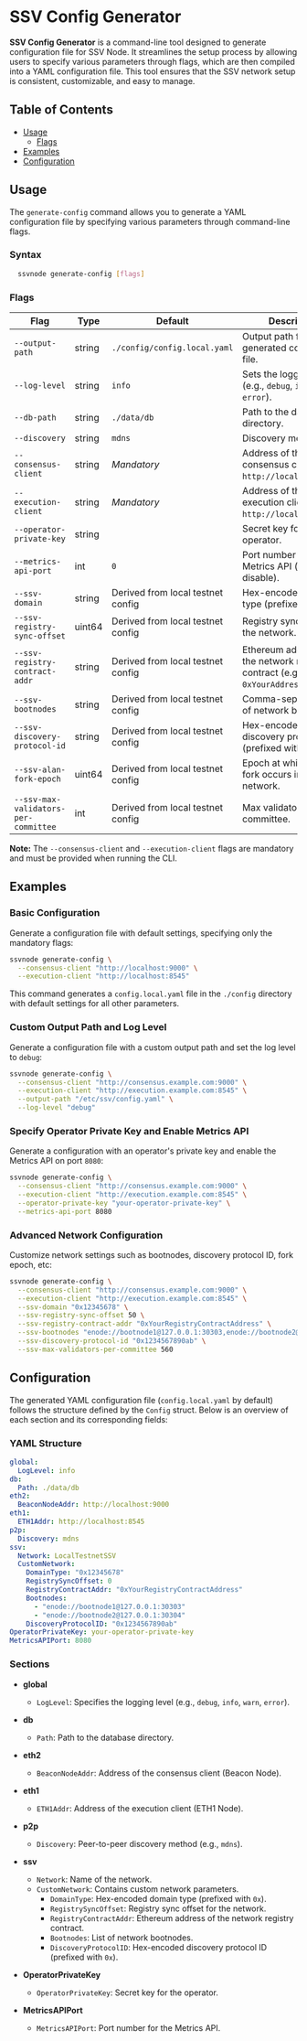 # SSV Config Generator

**SSV Config Generator** is a command-line tool designed to generate configuration file for SSV Node. It streamlines the setup process by allowing users to specify various parameters through flags, which are then compiled into a YAML configuration file. This tool ensures that the SSV network setup is consistent, customizable, and easy to manage.

## Table of Contents

- [Usage](#usage)
  - [Flags](#flags)
- [Examples](#examples)
- [Configuration](#configuration)

## Usage

The `generate-config` command allows you to generate a YAML configuration file by specifying various parameters through command-line flags.

### Syntax

```bash
  ssvnode generate-config [flags]
```

### Flags

| Flag                                 | Type   | Default                           | Description                                                                |
|--------------------------------------|--------|-----------------------------------|----------------------------------------------------------------------------|
| `--output-path`                      | string | `./config/config.local.yaml`      | Output path for the generated configuration file.                          |
| `--log-level`                        | string | `info`                            | Sets the logging level (e.g., `debug`, `info`, `warn`, `error`).           |
| `--db-path`                          | string | `./data/db`                       | Path to the database directory.                                            |
| `--discovery`                        | string | `mdns`                            | Discovery method.                                                          |
| `--consensus-client`                 | string | _Mandatory_                       | Address of the consensus client (e.g., `http://localhost:9000`).           |
| `--execution-client`                 | string | _Mandatory_                       | Address of the execution client (e.g., `http://localhost:8545`).           |
| `--operator-private-key`             | string |                                   | Secret key for the operator.                                               |
| `--metrics-api-port`                 | int    | `0`                               | Port number for the Metrics API (set to `0` to disable).                   |
| `--ssv-domain`                       | string | Derived from local testnet config | Hex-encoded domain type (prefixed with `0x`).                              |
| `--ssv-registry-sync-offset`         | uint64 | Derived from local testnet config | Registry sync offset for the network.                                      |
| `--ssv-registry-contract-addr`       | string | Derived from local testnet config | Ethereum address of the network registry contract (e.g., `0xYourAddress`). |
| `--ssv-bootnodes`                    | string | Derived from local testnet config | Comma-separated list of network bootnodes.                                 |
| `--ssv-discovery-protocol-id`        | string | Derived from local testnet config | Hex-encoded discovery protocol ID (prefixed with `0x`).                    |
| `--ssv-alan-fork-epoch`              | uint64 | Derived from local testnet config | Epoch at which the Alan fork occurs in the network.                        |
| `--ssv-max-validators-per-committee` | int    | Derived from local testnet config | Max validators per committee.                                              |


**Note:** The `--consensus-client` and `--execution-client` flags are mandatory and must be provided when running the CLI.

## Examples

### Basic Configuration

Generate a configuration file with default settings, specifying only the mandatory flags:

```bash
ssvnode generate-config \
  --consensus-client "http://localhost:9000" \
  --execution-client "http://localhost:8545"
```

This command generates a `config.local.yaml` file in the `./config` directory with default settings for all other parameters.

### Custom Output Path and Log Level

Generate a configuration file with a custom output path and set the log level to `debug`:

```bash
ssvnode generate-config \
  --consensus-client "http://consensus.example.com:9000" \
  --execution-client "http://execution.example.com:8545" \
  --output-path "/etc/ssv/config.yaml" \
  --log-level "debug"
```

### Specify Operator Private Key and Enable Metrics API

Generate a configuration with an operator's private key and enable the Metrics API on port `8080`:

```bash
ssvnode generate-config \
  --consensus-client "http://consensus.example.com:9000" \
  --execution-client "http://execution.example.com:8545" \
  --operator-private-key "your-operator-private-key" \
  --metrics-api-port 8080
```

### Advanced Network Configuration

Customize network settings such as bootnodes, discovery protocol ID, fork epoch, etc:

```bash
ssvnode generate-config \
  --consensus-client "http://consensus.example.com:9000" \
  --execution-client "http://execution.example.com:8545" \
  --ssv-domain "0x12345678" \
  --ssv-registry-sync-offset 50 \
  --ssv-registry-contract-addr "0xYourRegistryContractAddress" \
  --ssv-bootnodes "enode://bootnode1@127.0.0.1:30303,enode://bootnode2@127.0.0.1:30304" \
  --ssv-discovery-protocol-id "0x1234567890ab" \
  --ssv-max-validators-per-committee 560
```

## Configuration

The generated YAML configuration file (`config.local.yaml` by default) follows the structure defined by the `Config` struct. Below is an overview of each section and its corresponding fields:

### YAML Structure

```yaml
global:
  LogLevel: info
db:
  Path: ./data/db
eth2:
  BeaconNodeAddr: http://localhost:9000
eth1:
  ETH1Addr: http://localhost:8545
p2p:
  Discovery: mdns
ssv:
  Network: LocalTestnetSSV
  CustomNetwork:
    DomainType: "0x12345678"
    RegistrySyncOffset: 0
    RegistryContractAddr: "0xYourRegistryContractAddress"
    Bootnodes:
      - "enode://bootnode1@127.0.0.1:30303"
      - "enode://bootnode2@127.0.0.1:30304"
    DiscoveryProtocolID: "0x1234567890ab"
OperatorPrivateKey: your-operator-private-key
MetricsAPIPort: 8080
```

### Sections

- **global**
    - `LogLevel`: Specifies the logging level (e.g., `debug`, `info`, `warn`, `error`).

- **db**
    - `Path`: Path to the database directory.

- **eth2**
    - `BeaconNodeAddr`: Address of the consensus client (Beacon Node).

- **eth1**
    - `ETH1Addr`: Address of the execution client (ETH1 Node).

- **p2p**
    - `Discovery`: Peer-to-peer discovery method (e.g., `mdns`).

- **ssv**
    - `Network`: Name of the network.
    - `CustomNetwork`: Contains custom network parameters.
        - `DomainType`: Hex-encoded domain type (prefixed with `0x`).
        - `RegistrySyncOffset`: Registry sync offset for the network.
        - `RegistryContractAddr`: Ethereum address of the network registry contract.
        - `Bootnodes`: List of network bootnodes.
        - `DiscoveryProtocolID`: Hex-encoded discovery protocol ID (prefixed with `0x`).

- **OperatorPrivateKey**
    - `OperatorPrivateKey`: Secret key for the operator.

- **MetricsAPIPort**
    - `MetricsAPIPort`: Port number for the Metrics API.